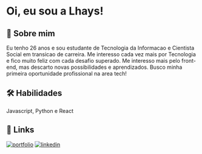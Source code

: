 
# Oi, eu sou a Lhays!




## 🚀 Sobre mim
Eu tenho 26 anos e sou estudante de Tecnologia da Informacao e Cientista Social em transicao de carreira. Me interesso cada vez mais por Tecnologia e fico muito feliz com cada desafio superado. 
Me interesso mais pelo front-end, mas descarto novas possibilidades e aprendizados. Busco minha primeira oportunidade profissional na area tech! 

## 🛠 Habilidades
Javascript, Python e React


## 🔗 Links
[![portfolio](https://img.shields.io/badge/my_portfolio-000?style=for-the-badge&logo=ko-fi&logoColor=white)](https://github.com/lhaysizidoro)
[![linkedin](https://img.shields.io/badge/linkedin-0A66C2?style=for-the-badge&logo=linkedin&logoColor=white)](https://www.linkedin.com/in/lhaysizidoro/)
